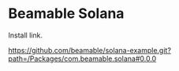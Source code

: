 # Beamable Solana


Install link.

https://github.com/beamable/solana-example.git?path=/Packages/com.beamable.solana#0.0.0